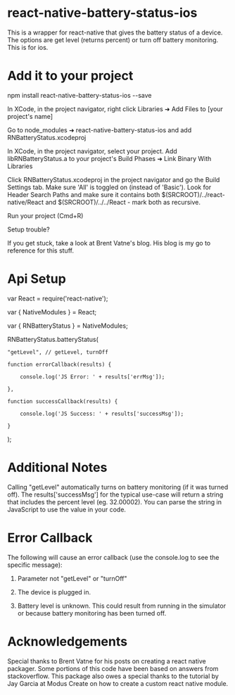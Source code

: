 # react-native-battery-status-ios

This is a wrapper for react-native that gives the battery status of a device. The options are get level (returns percent) or turn off battery monitoring. This is for ios.

# Add it to your project

npm install react-native-battery-status-ios --save

In XCode, in the project navigator, right click Libraries ➜ Add Files to [your project's name]

Go to node_modules ➜ react-native-battery-status-ios and add RNBatteryStatus.xcodeproj

In XCode, in the project navigator, select your project. Add libRNBatteryStatus.a to your project's Build Phases ➜ Link Binary With Libraries

Click RNBatteryStatus.xcodeproj in the project navigator and go the Build Settings tab. Make sure 'All' is toggled on (instead of 'Basic'). Look for Header Search Paths and make sure it contains both $(SRCROOT)/../react-native/React and $(SRCROOT)/../../React - mark both as recursive.

Run your project (Cmd+R)

Setup trouble?

If you get stuck, take a look at Brent Vatne's blog. His blog is my go to reference for this stuff.

# Api Setup

var React = require('react-native');

var { NativeModules } = React;

var { RNBatteryStatus } = NativeModules;

RNBatteryStatus.batteryStatus(

    "getLevel", // getLevel, turnOff

    function errorCallback(results) {

        console.log('JS Error: ' + results['errMsg']);

    },

    function successCallback(results) {

        console.log('JS Success: ' + results['successMsg']);

    }

);

# Additional Notes

Calling "getLevel" automatically turns on battery monitoring (if it was turned off). The results['successMsg'] for the typical use-case will return a string that includes the percent level (eg. 32.00002). You can parse the string in JavaScript to use the value in your code.

# Error Callback

The following will cause an error callback (use the console.log to see the specific message):

1) Parameter not "getLevel" or "turnOff"

2) The device is plugged in.

3) Battery level is unknown. This could result from running in the simulator or because battery monitoring has been turned off.

# Acknowledgements

Special thanks to Brent Vatne for his posts on creating a react native packager. Some portions of this code have been based on answers from stackoverflow. This package also owes a special thanks to the tutorial by Jay Garcia at Modus Create on how to create a custom react native module.

